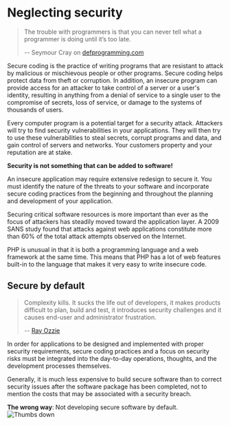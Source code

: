 # Neglecting security #

> The trouble with programmers is that you can never tell what a programmer is doing until it’s too late.
>
> -- Seymour Cray on [defprogramming.com](http://www.defprogramming.com/q/6e61ae30a855/)

Secure coding is the practice of writing programs that are resistant to attack by malicious or mischievous people or other programs. Secure coding helps protect data from theft or corruption. In addition, an insecure program can provide access for an attacker to take control of a server or a user's identity, resulting in anything from a denial of service to a single user to the compromise of secrets, loss of service, or damage to the systems of thousands of users.

Every computer program is a potential target for a security attack. Attackers will try to find security vulnerabilities in your applications. They will then try to use these vulnerabilities to steal secrets, corrupt programs and data, and gain control of servers and networks. Your customers property and your reputation are at stake.

**Security is not something that can be added to software!**

An insecure application may require extensive redesign to secure it. You must identify the nature of the threats to your software and incorporate secure coding practices from the beginning and throughout the planning and development of your application.

Securing critical software resources is more important than ever as the focus of attackers has steadily moved toward the application layer. A 2009 SANS study found that attacks against web applications constitute more than 60% of the total attack attempts observed on the Internet.

PHP is unusual in that it is both a programming language and a web framework at the same time. This means that PHP has a lot of web features built-in to the language that makes it very easy to write insecure code.

## Secure by default ##

> Complexity kills. It sucks the life out of developers, it makes products difficult to plan, build and test, it introduces security challenges and it causes end-user and administrator frustration.
>
> -- [Ray Ozzie](www.azquotes.com/quote/585933)

In order for applications to be designed and implemented with proper security requirements, secure coding practices and a focus on security risks must be integrated into the day-to-day operations, thoughts, and the development processes themselves.

Generally, it is much less expensive to build secure software than to correct security issues after the software package has been completed, not to mention the costs that may be associated with a security breach.

**The wrong way**: Not developing secure software by default. ![Thumbs down](img/thumbs-down.png)
